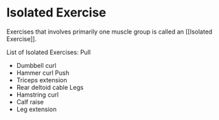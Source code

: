 # Isolated Exercise

Exercises that involves primarily one muscle group is called an [[Isolated Exercise]].

List of Isolated Exercises:
Pull
- Dumbbell curl
- Hammer curl
Push
- Triceps extension
- Rear deltoid cable
Legs
- Hamstring curl
- Calf raise
- Leg extension
